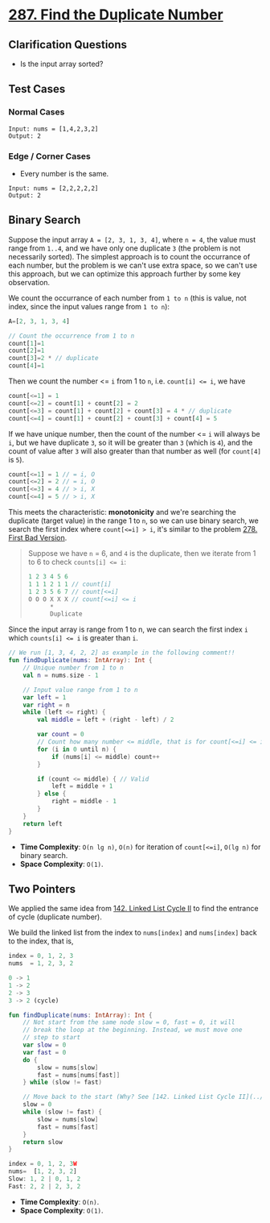 # [287. Find the Duplicate Number](https://leetcode.com/problems/find-the-duplicate-number)

## Clarification Questions
* Is the input array sorted?

## Test Cases
### Normal Cases
```
Input: nums = [1,4,2,3,2]
Output: 2
```
### Edge / Corner Cases
* Every number is the same.
```
Input: nums = [2,2,2,2,2]
Output: 2
```

## Binary Search
Suppose the input array `A = [2, 3, 1, 3, 4]`, where `n = 4`, the value must range from `1..4`, and we have only one duplicate `3` (the problem is not necessarily sorted). The simplest approach is to count the occurrance of each number, but the problem is we can't use extra space, so we can't use this approach, but we can optimize this approach further by some key observation.

We count the occurrance of each number from `1 to n` (this is value, not index, since the input values range from `1 to n`):
```js
A=[2, 3, 1, 3, 4]

// Count the occurrence from 1 to n
count[1]=1
count[2]=1
count[3]=2 * // duplicate
count[4]=1
```

Then we count the number <= `i` from 1 to `n`, i.e. `count[i] <= i`, we have
```js
count[<=1] = 1
count[<=2] = count[1] + count[2] = 2
count[<=3] = count[1] + count[2] + count[3] = 4 * // duplicate
count[<=4] = count[1] + count[2] + count[3] + count[4] = 5
```

If we have unique number, then the count of the number <= `i` will always be `i`, but we have duplicate `3`, so it will be greater than `3` (which is `4`), and the count of value after `3` will also greater than that number as well (for `count[4]` is `5`).

```js
count[<=1] = 1 // = i, O
count[<=2] = 2 // = i, O
count[<=3] = 4 // > i, X
count[<=4] = 5 // > i, X
```

This meets the characteristic: **monotonicity** and we're searching the duplicate (target value) in the range 1 to `n`, so we can use binary search, we search the first index where `count[<=i] > i`, it's similar to the problem [278. First Bad Version](../leetcode/278.first-bad-version.md).

> Suppose we have `n` = 6, and `4` is the duplicate, then we iterate from 1 to 6 to check `counts[i] <= i`:
> ```js
> 1 2 3 4 5 6
> 1 1 1 2 1 1 // count[i]
> 1 2 3 5 6 7 // count[<=i]
> O O O X X X // count[<=i] <= i
>       *
>       Duplicate
> ```

Since the input array is range from 1 to n, we can search the first index `i` which `counts[i] <= i` is greater than `i`.

```kotlin
// We run [1, 3, 4, 2, 2] as example in the following comment!!
fun findDuplicate(nums: IntArray): Int {
    // Unique number from 1 to n
    val n = nums.size - 1

    // Input value range from 1 to n
    var left = 1
    var right = n
    while (left <= right) {
        val middle = left + (right - left) / 2

        var count = 0
        // Count how many number <= middle, that is for count[<=i] <= i, where `i` is `middle`
        for (i in 0 until n) {
            if (nums[i] <= middle) count++
        }

        if (count <= middle) { // Valid
            left = middle + 1
        } else {
            right = middle - 1
        }
    }
    return left
}
```

* **Time Complexity**: `O(n lg n)`, `O(n)` for iteration of `count[<=i]`, `O(lg n)` for binary search.
* **Space Complexity**: `O(1)`.

## Two Pointers
We applied the same idea from [142. Linked List Cycle II](../leetcode/142.linked-list-cycle-ii.md) to find the entrance of cycle (duplicate number).

We build the linked list from the index to `nums[index]` and `nums[index]` back to the index, that is,

```js
index = 0, 1, 2, 3
nums  = 1, 2, 3, 2

0 -> 1
1 -> 2
2 -> 3
3 -> 2 (cycle)
```

```kotlin
fun findDuplicate(nums: IntArray): Int {
    // Not start from the same node slow = 0, fast = 0, it will
    // break the loop at the beginning. Instead, we must move one
    // step to start
    var slow = 0  
    var fast = 0
    do {
        slow = nums[slow]
        fast = nums[nums[fast]]
    } while (slow != fast)

    // Move back to the start (Why? See [142. Linked List Cycle II](../leetcode/142.linked-list-cycle-ii.md))
    slow = 0 
    while (slow != fast) {
        slow = nums[slow]
        fast = nums[fast]
    }
    return slow
}
```

```js
index = 0, 1, 2, 3W
nums=  [1, 2, 3, 2]
Slow: 1, 2 | 0, 1, 2
Fast: 2, 2 | 2, 3, 2
```

* **Time Complexity**: `O(n)`.
* **Space Complexity**: `O(1)`.